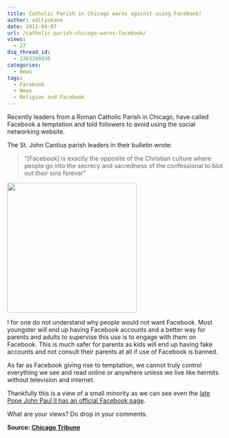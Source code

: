 ```yaml
---
title: Catholic Parish in Chicago warns against using Facebook!
author: adityakane
date: 2011-04-07
url: /catholic-parish-chicago-warns-facebook/
views:
  - 27
dsq_thread_id:
  - 3363308936
categories:
  - News
tags:
  - Facebook
  - News
  - Religion and Facebook
---
```

Recently leaders from a Roman Catholic Parish in Chicago, have called Facebook a temptation and told followers to avoid using the social networking website.

The St. John Cantius parish leaders in their bulletin wrote:

> &#8220;[Facebook] is exactly the opposite of the Christian culture where people go into the secrecy and sacredness of the confessional to blot out their sins forever&#8221;

[<img class="alignnone size-medium wp-image-6406" src="http://cdn.devilsworkshop.org/files/2011/03/Facebook-300x300.png" alt="" width="300" height="300" />][1]

I for one do not understand why people would not want Facebook. Most youngster will end up having Facebook accounts and a better way for parents and adults to supervise this use is to engage with them on Facebook. This is much safer for parents as kids will end up having fake accounts and not consult their parents at all if use of Facebook is banned.

As far as Facebook giving rise to temptation, we cannot truly control everything we see and read online or anywhere unless we live like hermits without television and internet.

Thankfully this is a view of a small minority as we can see even the <a href="http://fbknol.com/pope-john-paul-ii-facebook-page/" onclick="_gaq.push(['_trackEvent', 'outbound-article', 'http://fbknol.com/pope-john-paul-ii-facebook-page/', 'late Pope John Paul II has an official Facebook page']);" target="_blank">late Pope John Paul II has an official Facebook page</a>.

What are your views? Do drop in your comments.

**Source: <a href="http://articles.chicagotribune.com/2011-04-06/news/ct-talk-catholics-facebook-0407-20110406_1_facebook-bad-mix-social-network-sites" onclick="_gaq.push(['_trackEvent', 'outbound-article', 'http://articles.chicagotribune.com/2011-04-06/news/ct-talk-catholics-facebook-0407-20110406_1_facebook-bad-mix-social-network-sites', 'Chicago Tribune']);" >Chicago Tribune</a>**

 [1]: http://cdn.devilsworkshop.org/files/2011/03/Facebook.png
